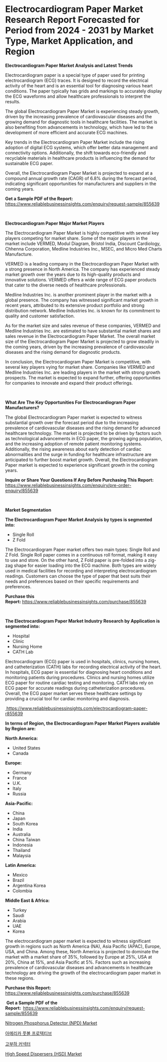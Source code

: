 <p><h1>Electrocardiogram Paper Market Research Report Forecasted for Period from 2024 -  2031 by Market Type, Market Application, and Region</h1></p><p><strong>Electrocardiogram Paper Market Analysis and Latest Trends</strong></p>
<p><p>Electrocardiogram paper is a special type of paper used for printing electrocardiogram (ECG) traces. It is designed to record the electrical activity of the heart and is an essential tool for diagnosing various heart conditions. The paper typically has grids and markings to accurately display the ECG waveforms and allow healthcare professionals to interpret the results.</p><p>The global Electrocardiogram Paper Market is experiencing steady growth, driven by the increasing prevalence of cardiovascular diseases and the growing demand for diagnostic tools in healthcare facilities. The market is also benefiting from advancements in technology, which have led to the development of more efficient and accurate ECG machines.</p><p>Key trends in the Electrocardiogram Paper Market include the rising adoption of digital ECG systems, which offer better data management and connectivity options. Additionally, the shift towards eco-friendly and recyclable materials in healthcare products is influencing the demand for sustainable ECG paper.</p><p>Overall, the Electrocardiogram Paper Market is projected to expand at a compound annual growth rate (CAGR) of 6.8% during the forecast period, indicating significant opportunities for manufacturers and suppliers in the coming years.</p></p>
<p><strong>Get a Sample PDF of the Report:&nbsp;</strong> <a href="https://www.reliablebusinessinsights.com/enquiry/request-sample/855639">https://www.reliablebusinessinsights.com/enquiry/request-sample/855639</a></p>
<p>&nbsp;</p>
<p><strong>Electrocardiogram Paper Major Market Players</strong></p>
<p><p>The Electrocardiogram Paper Market is highly competitive with several key players competing for market share. Some of the major players in the market include VERMED, Modul Diagram, Bristol India, Discount Cardiology, Chhenna Corporation, Medline Industries Inc., MSEC, and Micro Med Charts Manufacture.</p><p>VERMED is a leading company in the Electrocardiogram Paper Market with a strong presence in North America. The company has experienced steady market growth over the years due to its high-quality products and innovative solutions. VERMED offers a wide range of ECG paper products that cater to the diverse needs of healthcare professionals.</p><p>Medline Industries Inc. is another prominent player in the market with a global presence. The company has witnessed significant market growth in recent years, attributed to its extensive product portfolio and strong distribution network. Medline Industries Inc. is known for its commitment to quality and customer satisfaction.</p><p>As for the market size and sales revenue of these companies, VERMED and Medline Industries Inc. are estimated to have substantial market shares and sales revenue in the Electrocardiogram Paper Market. The overall market size of the Electrocardiogram Paper Market is projected to grow steadily in the coming years, driven by the increasing prevalence of cardiovascular diseases and the rising demand for diagnostic products.</p><p>In conclusion, the Electrocardiogram Paper Market is competitive, with several key players vying for market share. Companies like VERMED and Medline Industries Inc. are leading players in the market with strong growth prospects. The market is expected to expand further, offering opportunities for companies to innovate and expand their product offerings.</p></p>
<p>&nbsp;</p>
<p><strong>What Are The Key Opportunities For Electrocardiogram Paper Manufacturers?</strong></p>
<p><p>The global Electrocardiogram Paper market is expected to witness substantial growth over the forecast period due to the increasing prevalence of cardiovascular diseases and the rising demand for advanced healthcare technology. The market is projected to be driven by factors such as technological advancements in ECG paper, the growing aging population, and the increasing adoption of remote patient monitoring systems. Additionally, the rising awareness about early detection of cardiac abnormalities and the surge in funding for healthcare infrastructure are anticipated to further boost market growth. Overall, the Electrocardiogram Paper market is expected to experience significant growth in the coming years.</p></p>
<p><strong>Inquire or Share Your Questions If Any Before Purchasing This Report:</strong> <a href="https://www.reliablebusinessinsights.com/enquiry/pre-order-enquiry/855639">https://www.reliablebusinessinsights.com/enquiry/pre-order-enquiry/855639</a></p>
<p>&nbsp;</p>
<p><strong>Market Segmentation</strong></p>
<p><strong>The Electrocardiogram Paper Market Analysis by types is segmented into:</strong></p>
<p><ul><li>Single Roll</li><li>Z Fold</li></ul></p>
<p><p>The Electrocardiogram Paper market offers two main types: Single Roll and Z Fold. Single Roll paper comes in a continuous roll format, making it easy to use and store. On the other hand, Z Fold paper is pre-folded into a zig-zag shape for easier loading into the ECG machine. Both types are widely used in medical facilities for recording and interpreting electrocardiogram readings. Customers can choose the type of paper that best suits their needs and preferences based on their specific requirements and preferences.</p></p>
<p><strong>Purchase this Report:&nbsp;</strong><a href="https://www.reliablebusinessinsights.com/purchase/855639">https://www.reliablebusinessinsights.com/purchase/855639</a></p>
<p>&nbsp;</p>
<p><strong>The Electrocardiogram Paper Market Industry Research by Application is segmented into:</strong></p>
<p><ul><li>Hospital</li><li>Clinic</li><li>Nursing Home</li><li>CATH Lab</li></ul></p>
<p><p>Electrocardiogram (ECG) paper is used in hospitals, clinics, nursing homes, and catheterization (CATH) labs for recording electrical activity of the heart. In hospitals, ECG paper is essential for diagnosing heart conditions and monitoring patients during procedures. Clinics and nursing homes utilize ECG paper for routine cardiac testing and monitoring. CATH labs rely on ECG paper for accurate readings during catheterization procedures. Overall, the ECG paper market serves these healthcare settings by providing a crucial tool for cardiac monitoring and diagnosis.</p></p>
<p><a href="https://www.reliablebusinessinsights.com/electrocardiogram-paper-r855639">&nbsp;https://www.reliablebusinessinsights.com/electrocardiogram-paper-r855639</a></p>
<p><strong>In terms of Region, the Electrocardiogram Paper Market Players available by Region are:</strong></p>
<p>
    <p> <strong> North America: </strong>
        <ul>
            <li>United States</li>
            <li>Canada</li>
        </ul>
        </p> 
    <p> <strong> Europe: </strong>
        <ul>
            <li>Germany</li>
            <li>France</li>
            <li>U.K.</li>
            <li>Italy</li>
            <li>Russia</li>
        </ul>
        </p> 
    <p> <strong> Asia-Pacific: </strong>
        <ul>
            <li>China</li>
            <li>Japan</li>
            <li>South Korea</li>
            <li>India</li>
            <li>Australia</li>
            <li>China Taiwan</li>
            <li>Indonesia</li>
            <li>Thailand</li>
            <li>Malaysia</li>
        </ul>
        </p> 
    <p> <strong> Latin America: </strong>
        <ul>
            <li>Mexico</li>
            <li>Brazil</li>
            <li>Argentina Korea</li>
            <li>Colombia</li>
        </ul>
        </p> 
    <p> <strong> Middle East & Africa: </strong>
        <ul>
            <li>Turkey</li>
            <li>Saudi</li>
            <li>Arabia</li>
            <li>UAE</li>
            <li>Korea</li>
        </ul>
    </p>
    </p>
<p><p>The electrocardiogram paper market is expected to witness significant growth in regions such as North America (NA), Asia Pacific (APAC), Europe, USA, and China. Among these, North America is projected to dominate the market with a market share of 35%, followed by Europe at 25%, USA at 20%, China at 15%, and Asia Pacific at 5%. Factors such as increasing prevalence of cardiovascular diseases and advancements in healthcare technology are driving the growth of the electrocardiogram paper market in these regions.</p></p>
<p><strong>Purchase this Report: </strong><a href="https://www.reliablebusinessinsights.com/purchase/855639">https://www.reliablebusinessinsights.com/purchase/855639</a></p>
<p>&nbsp;<strong>Get a Sample PDF of the Report:&nbsp;&nbsp;</strong><a href="https://www.reliablebusinessinsights.com/enquiry/request-sample/855639">https://www.reliablebusinessinsights.com/enquiry/request-sample/855639</a></p>
<p><strong></strong></p>
<p><p><a href="https://github.com/ChiragRp1/Market-Research-Report-List-5/blob/main/nitrogen-phosphorus-detector-npd-market.md">Nitrogen Phosphorus Detector (NPD) Market</a></p><p><a href="https://github.com/risastia4/Market-Research-Report-List-1/blob/main/9300973180989.md">아메리카 풋볼 프로텍티브</a></p><p><a href="https://github.com/amuji413411/Market-Research-Report-List-1/blob/main/8852393180988.md">고부하 커넥터</a></p><p><a href="https://github.com/rakibtthstu9900/Market-Research-Report-List-1/blob/main/high-speed-dispersers-hsd-market.md">High Speed Dispersers (HSD) Market</a></p></p>
